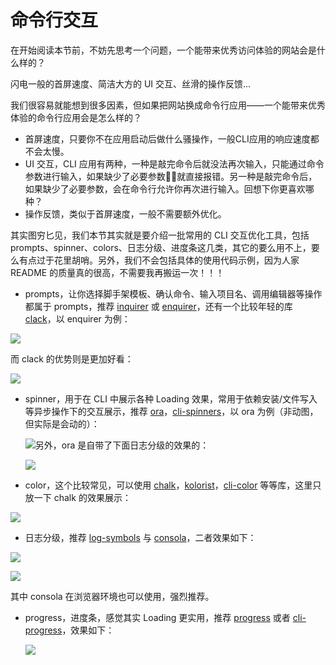 # 命令行交互

在开始阅读本节前，不妨先思考一个问题，一个能带来优秀访问体验的网站会是什么样的？

闪电一般的首屏速度、简洁大方的 UI 交互、丝滑的操作反馈...

我们很容易就能想到很多因素，但如果把网站换成命令行应用——一个能带来优秀体验的命令行应用会是怎么样的？

* 首屏速度，只要你不在应用启动后做什么骚操作，一般CLI应用的响应速度都不会太慢。
* UI 交互，CLI 应用有两种，一种是敲完命令后就没法再次输入，只能通过命令参数进行输入，如果缺少了必要参数👴🏻就直接报错。另一种是敲完命令后，如果缺少了必要参数，会在命令行允许你再次进行输入。回想下你更喜欢哪种？
* 操作反馈，类似于首屏速度，一般不需要额外优化。


其实图穷匕见，我们本节其实就是要介绍一批常用的 CLI 交互优化工具，包括 prompts、spinner、colors、日志分级、进度条这几类，其它的要么用不上，要么有点过于花里胡哨。另外，我们不会包括具体的使用代码示例，因为人家 README 的质量真的很高，不需要我再搬运一次！！！


* prompts，让你选择脚手架模板、确认命令、输入项目名、调用编辑器等操作都属于 prompts，推荐 [inquirer](https://www.npmjs.com/package/inquirer) 或 [enquirer](https://www.npmjs.com/package/enquirer)，还有一个比较年轻的库 [clack](https://github.com/natemoo-re/clack)，以 enquirer 为例：

![](https://s3.bmp.ovh/imgs/2023/03/18/04474089271a18a3.png)

而 clack 的优势则是更加好看：

![](https://s3.bmp.ovh/imgs/2023/03/18/a233182fd7872fd3.png)


* spinner，用于在 CLI 中展示各种 Loading 效果，常用于依赖安装/文件写入等异步操作下的交互展示，推荐 [ora](https://www.npmjs.com/package/ora)，[cli-spinners](https://www.npmjs.com/package/cli-spinners)，以 ora 为例（非动图，但实际是会动的）：

  ![](https://s3.bmp.ovh/imgs/2023/03/18/3fe97a99c65cf9b1.png)另外，ora 是自带了下面日志分级的效果的：

  ![](https://s3.bmp.ovh/imgs/2023/03/18/92e8a81d47522487.png)


* color，这个比较常见，可以使用 [chalk](https://www.npmjs.com/package/chalk)，[kolorist](https://www.npmjs.com/package/kolorist)，[cli-color](https://www.npmjs.com/package/cli-color) 等等库，这里只放一下 chalk 的效果展示：

![](https://s3.bmp.ovh/imgs/2023/03/18/33f4d6b9509d15d0.png)


* 日志分级，推荐 [log-symbols](https://www.npmjs.com/package/log-symbols) 与 [consola](https://www.npmjs.com/package/consola)，二者效果如下：

![](https://raw.githubusercontent.com/sindresorhus/log-symbols/HEAD/screenshot.png)

![](https://user-images.githubusercontent.com/904724/73267133-af6b2f00-41d8-11ea-9f16-4a8243d19c43.png)

其中 consola 在浏览器环境也可以使用，强烈推荐。


* progress，进度条，感觉其实 Loading 更实用，推荐 [progress](https://www.npmjs.com/package/progress) 或者 [cli-progress](https://www.npmjs.com/package/cli-progress)，效果如下：

  ![](https://s3.bmp.ovh/imgs/2023/03/18/c61c7c64e2de9330.png)